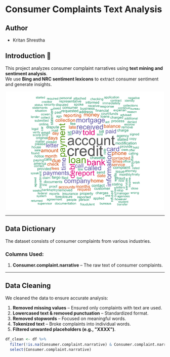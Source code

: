 # Consumer Complaints Text Analysis

## Author
- Kritan Shrestha

## Introduction 📌
This project analyzes consumer complaint narratives using **text mining and sentiment analysis**.  
We use **Bing and NRC sentiment lexicons** to extract consumer sentiment and generate insights.  

<div align="center">
<img src="images/wordcloud.png" width="500">
</div>

---

## Data Dictionary
The dataset consists of consumer complaints from various industries.  
### Columns Used:
1. **Consumer.complaint.narrative** – The raw text of consumer complaints.

---

## Data Cleaning
We cleaned the data to ensure accurate analysis:
1. **Removed missing values** – Ensured only complaints with text are used.
2. **Lowercased text & removed punctuation** – Standardized format.
3. **Removed stopwords** – Focused on meaningful words.
4. **Tokenized text** – Broke complaints into individual words.
5. **Filtered unwanted placeholders (e.g., "XXXX")**.

```r
df_clean <- df %>% 
  filter(!is.na(Consumer.complaint.narrative) & Consumer.complaint.narrative != "") %>% 
  select(Consumer.complaint.narrative)


